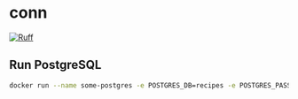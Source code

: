# conn

[![Ruff](https://img.shields.io/endpoint?url=https://raw.githubusercontent.com/astral-sh/ruff/main/assets/badge/v2.json)](https://github.com/astral-sh/ruff)

## Run PostgreSQL

```sh
docker run --name some-postgres -e POSTGRES_DB=recipes -e POSTGRES_PASSWORD=mysecretpassword -p 5432:5432 -d postgres
```